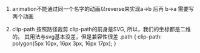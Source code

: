 1. animation不能通过同一个名字的动画以reverse来实现a->b 后再 b->a
   需要写两个动画

2. clip-path
按照路径裁剪
clip-path的前身是SVG, 所以，我们的坐标都是二维的。
其用法与svg基本没差，但是兼容性很差
.path {
    clip-path: polygon(5px 10px, 16px 3px, 16px 17px);
}

